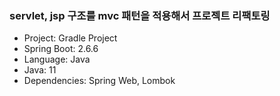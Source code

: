 ### servlet, jsp 구조를 mvc 패턴을 적용해서 프로젝트 리팩토링

* Project: Gradle Project
* Spring Boot: 2.6.6
* Language: Java
* Java: 11
* Dependencies: Spring Web, Lombok

